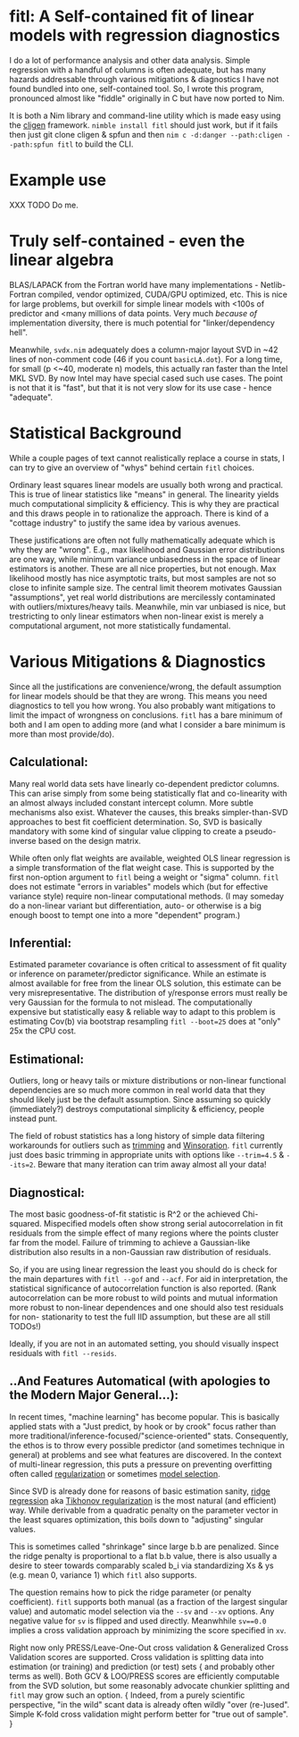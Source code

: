 # fitl: A Self-contained fit of linear models with regression diagnostics

I do a lot of performance analysis and other data analysis.  Simple regression
with a handful of columns is often adequate, but has many hazards addressable
through various mitigations & diagnostics I have not found bundled into one,
self-contained tool.  So, I wrote this program, pronounced almost like "fiddle"
originally in C but have now ported to Nim.

It is both a Nim library and command-line utility which is made easy using the
[cligen](https://github.com/c-blake/cligen/) framework.  `nimble install fitl`
should just work, but if it fails then just git clone cligen & spfun and then
`nim c -d:danger --path:cligen --path:spfun fitl` to build the CLI.

# Example use

XXX TODO Do me.

# Truly self-contained - even the linear algebra

BLAS/LAPACK from the Fortran world have many implementations - Netlib-Fortran
compiled, vendor optimized, CUDA/GPU optimized, etc.  This is nice for large
problems, but overkill for simple linear models with <100s of predictor and
<many millions of data points.  Very much *because of* implementation diversity,
there is much potential for "linker/dependency hell".

Meanwhile, `svdx.nim` adequately does a column-major layout SVD in ~42 lines of
non-comment code (46 if you count `basicLA.dot`).  For a long time, for small (p
<~40, moderate n) models, this actually ran faster than the Intel MKL SVD.  By
now Intel may have special cased such use cases.  The point is not that it is
"fast", but that it is not very slow for its use case - hence "adequate".

# Statistical Background

While a couple pages of text cannot realistically replace a course in stats, I
can try to give an overview of "whys" behind certain `fitl` choices.

Ordinary least squares linear models are usually both wrong and practical.  This
is true of linear statistics like "means" in general.  The linearity yields much
computational simplicity & efficiency.  This is why they are practical and this
draws people in to rationalize the approach.  There is kind of a "cottage
industry" to justify the same idea by various avenues.

These justifications are often not fully mathematically adequate which is why
they are "wrong".  E.g., max likelihood and Gaussian error distributions are one
way, while minimum variance unbiasedness in the space of linear estimators is
another.  These are all nice properties, but not enough.  Max likelihood mostly
has nice asymptotic traits, but most samples are not so close to infinite sample
size.  The central limit theorem motivates Gaussian "assumptions", yet real
world distributions are mercilessly contaminated with outliers/mixtures/heavy
tails.  Meanwhile, min var unbiased is nice, but trestricting to only linear
estimators when non-linear exist is merely a computational argument, not more
statistically fundamental.

# Various Mitigations & Diagnostics

Since all the justifications are convenience/wrong, the default assumption for
linear models should be that they are wrong.  This means you need diagnostics to
tell you how wrong.  You also probably want mitigations to limit the impact of
wrongness on conclusions.  `fitl` has a bare minimum of both and I am open to
adding more (and what I consider a bare minimum is more than most provide/do).

## Calculational:

Many real world data sets have linearly co-dependent predictor columns.  This
can arise simply from some being statistically flat and co-linearity with an
almost always included constant intercept column.  More subtle mechanisms also
exist.  Whatever the causes, this breaks simpler-than-SVD approaches to best fit
coefficient determination.  So, SVD is basically mandatory with some kind of
singular value clipping to create a pseudo-inverse based on the design matrix.

While often only flat weights are available, weighted OLS linear regression is a
simple transformation of the flat weight case.  This is supported by the first
non-option argument to `fitl` being a weight or "sigma" column.  `fitl` does not
estimate "errors in variables" models which (but for effective variance style)
require non-linear computational methods.  (I may someday do a non-linear
variant but differentiation, auto- or otherwise is a big enough boost to tempt
one into a more "dependent" program.)

## Inferential:

Estimated parameter covariance is often critical to assessment of fit quality or
inference on parameter/predictor significance.  While an estimate is almost
available for free from the linear OLS solution, this estimate can be very
misrepresentative.  The distribution of y/response errors must really be very
Gaussian for the formula to not mislead.  The computationally expensive but
statistically easy & reliable way to adapt to this problem is estimating Cov(b)
via bootstrap resampling `fitl --boot=25` does at "only" 25x the CPU cost.

## Estimational:

Outliers, long or heavy tails or mixture distributions or non-linear functional
dependencies are so much more common in real world data that they should likely
just be the default assumption.  Since assuming so quickly (immediately?)
destroys computational simplicity & efficiency, people instead punt.

The field of robust statistics has a long history of simple data filtering
workarounds for outliers such as
[trimming](https://en.wikipedia.org/wiki/Trimmed_estimator) and
[Winsoration](https://en.wikipedia.org/wiki/Winsorizing).  `fitl` currently just
does basic trimming in appropriate units with options like `--trim=4.5` &
`--its=2`.  Beware that many iteration can trim away almost all your data!

## Diagnostical:

The most basic goodness-of-fit statistic is R^2 or the achieved Chi-squared.
Mispecified models often show strong serial autocorrelation in fit residuals
from the simple effect of many regions where the points cluster far from the
model.  Failure of trimming to achieve a Gaussian-like distribution also results
in a non-Gaussian raw distribution of residuals.

So, if you are using linear regression the least you should do is check for the
main departures with `fitl --gof` and `--acf`.  For aid in interpretation, the
statistical significance of autocorrelation function is also reported.  (Rank
autocorrelation can be more robust to wild points and mutual information more
robust to non-linear dependences and one should also test residuals for non-
stationarity to test the full IID assumption, but these are all still TODOs!)

Ideally, if you are not in an automated setting, you should visually inspect
residuals with `fitl --resids`.

## ..And Features Automatical (with apologies to the Modern Major General...):

In recent times, "machine learning" has become popular.  This is basically
applied stats with a "Just predict, by hook or by crook" focus rather than more
traditional/inference-focused/"science-oriented" stats.  Consequently, the ethos
is to throw every possible predictor (and sometimes technique in general) at
problems and see what features are discovered.  In the context of multi-linear
regression, this puts a pressure on preventing overfitting often called
[regularization](https://en.wikipedia.org/wiki/Regularization_%28mathematics%29)
or sometimes [model selection](https://en.wikipedia.org/wiki/Model_selection).

Since SVD is already done for reasons of basic estimation sanity, [ridge
regression](https://en.wikipedia.org/wiki/Ridge_regression) aka [Tikhonov
regularization](https://en.wikipedia.org/wiki/Tikhonov_regularization) is the
most natural (and efficient) way.  While derivable from a quadratic penalty on
the parameter vector in the least squares optimization, this boils down to
"adjusting" singular values.

This is sometimes called "shrinkage" since large b.b are penalized.  Since the
ridge penalty is proportional to a flat b.b value, there is also usually a
desire to steer towards comparably scaled b_i via standardizing Xs & ys (e.g.
mean 0, variance 1) which `fitl` also supports.

The question remains how to pick the ridge parameter (or penalty coefficient).
`fitl` supports both manual (as a fraction of the largest singular value) and
automatic model selection via the `--sv` and `--xv` options.  Any negative value
for `sv` is flipped and used directly.  Meanwhhile `sv==0.0` implies a cross
validation approach by minimizing the score specified in `xv`.

Right now only PRESS/Leave-One-Out cross validation & Generalized Cross
Validation scores are supported.  Cross validation is splitting data into
estimation (or training) and prediction (or test) sets { and probably other
terms as well).  Both GCV & LOO/PRESS scores are efficiently computable from the
SVD solution, but some reasonably advocate chunkier splitting and `fitl` may
grow such an option. { Indeed, from a purely scientific perspective, "in the
wild" scant data is already often wildly "over (re-)used".  Simple K-fold cross
validation might perform better for "true out of sample". }
